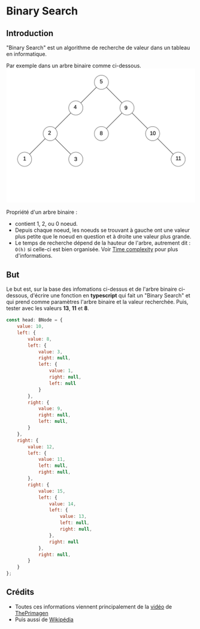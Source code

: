 # Binary Search

## Introduction

"Binary Search" est un algorithme de recherche de valeur dans un tableau en informatique.

Par exemple dans un arbre binaire comme ci-dessous.
![](./BinaryTree.jpg)

Propriété d'un arbre binaire :
- contient 1, 2, ou 0 noeud.
- Depuis chaque noeud, les noeuds se trouvant à gauche ont une valeur plus petite
que le noeud en question et à droite une valeur plus grande.
- Le temps de recherche dépend de la hauteur de l'arbre, autrement dit : `O(h)` 
si celle-ci est bien organisée. Voir [Time complexity](https://en.wikipedia.org/wiki/Time_complexity) pour plus d'informations.

## But

Le but est, sur la base des infomations ci-dessus et de l'arbre binaire 
ci-dessous, d'écrire une fonction en **typescript** qui fait un "Binary Search" et
qui prend comme paramètres l'arbre binaire et la valeur recherchée.
Puis, tester avec les valeurs **13**, **11** et **8**.

```javascript
const head: BNode = {
    value: 10,
    left: {
        value: 8,
        left: {
            value: 3,
            right: null,
            left: {
                value: 1,
                right: null,
                left: null
            }
        },
        right: {
            value: 9,
            right: null,
            left: null,
        }
    },
    right: {
        value: 12,
        left: {
            value: 11,
            left: null,
            right: null,
        },
        right: {
            value: 15,
            left: {
                value: 14,
                left: {
                    value: 13,
                    left: null,
                    right: null,
                },
                right: null
            },
            right: null,
        }
    }
};

```

## Crédits

- Toutes ces informations viennent principalement de la [vidéo](https://www.youtube.com/watch?v=1CRkRdDT4cA) de [ThePrimagen](https://github.com/ThePrimeagen)
- Puis aussi de [Wikipédia](https://en.wikipedia.org/wiki/Binary_search_algorithm)


